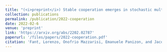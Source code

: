 ```yaml
---
title: "(<i>preprint</i>) Stable cooperation emerges in stochastic multiplicative growth"
collection: publications
permalink: /publication/2022-cooperation
date: 2022-02-6
venue: 'preprint'
link: 'https://arxiv.org/abs/2202.02787'
paperurl: '/files/papers/2022-cooperation.pdf'
citation: 'Fant, Lorenzo, Onofrio Mazzarisi, Emanuele Panizon, and Jacopo Grilli. &quot;Stable cooperation emerges in stochastic multiplicative growth.&quot; <i>arXiv preprint</i> arXiv:2202.02787 (2022).'
---
```

